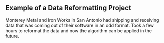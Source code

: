 ## Example of a Data Reformatting Project
Monterey Metal and Iron Works in San Antonio had shipping and receiving data that was coming out of their software in an odd format. Took a few hours to reformat the data and now the algorithm can be applied in the future. 
